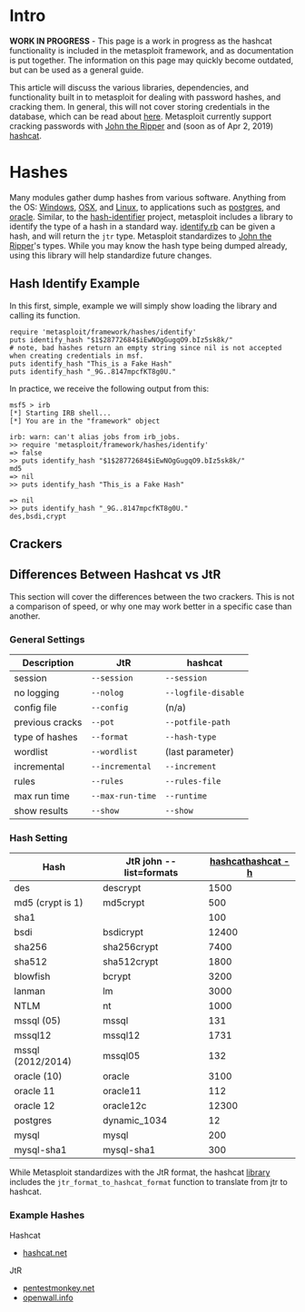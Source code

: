 # Intro

**WORK IN PROGRESS** - This page is a work in progress as the hashcat functionality is included in the metasploit framework, and as documentation is put together.  The information on this page may quickly become outdated, but can be used as a general guide.

This article will discuss the various libraries, dependencies, and functionality built in to metasploit for dealing with password hashes, and cracking them.  In general, this will not cover storing credentials in the database, which can be read about [here](https://github.com/rapid7/metasploit-framework/wiki/Creating-Metasploit-Framework-LoginScanners#the-scan-block).  Metasploit currently support cracking passwords with [John the Ripper](https://github.com/rapid7/metasploit-framework/tree/master/modules/auxiliary/analyze) and (soon as of Apr 2, 2019) [hashcat](https://github.com/rapid7/metasploit-framework/pull/11671).

# Hashes

Many modules gather dump hashes from various software.  Anything from the OS: [Windows](https://github.com/rapid7/metasploit-framework/blob/master/modules/post/windows/gather/hashdump.rb), [OSX](https://github.com/rapid7/metasploit-framework/blob/master/modules/post/osx/gather/hashdump.rb), and [Linux](https://github.com/rapid7/metasploit-framework/blob/master/modules/post/linux/gather/hashdump.rb), to applications such as [postgres](https://github.com/rapid7/metasploit-framework/blob/master/modules/auxiliary/scanner/postgres/postgres_hashdump.rb), and [oracle](https://github.com/rapid7/metasploit-framework/blob/master/modules/auxiliary/scanner/oracle/oracle_hashdump.rb).  Similar, to the [hash-identifier](https://code.google.com/archive/p/hash-identifier/) project, metasploit includes a library to identify the type of a hash in a standard way. [identify.rb](https://github.com/rapid7/metasploit-framework/blob/master/lib/metasploit/framework/hashes/identify.rb) can be given a hash, and will return the `jtr` type.  Metasploit standardizes to [John the Ripper](https://www.openwall.com/john/)'s types.  While you may know the hash type being dumped already, using this library will help standardize future changes.

## Hash Identify Example

In this first, simple, example we will simply show loading the library and calling its function.
```
require 'metasploit/framework/hashes/identify'
puts identify_hash "$1$28772684$iEwNOgGugqO9.bIz5sk8k/"
# note, bad hashes return an empty string since nil is not accepted when creating credentials in msf.
puts identify_hash "This_is a Fake Hash"
puts identify_hash "_9G..8147mpcfKT8g0U."
```
In practice, we receive the following output from this:
```
msf5 > irb
[*] Starting IRB shell...
[*] You are in the "framework" object

irb: warn: can't alias jobs from irb_jobs.
>> require 'metasploit/framework/hashes/identify'
=> false
>> puts identify_hash "$1$28772684$iEwNOgGugqO9.bIz5sk8k/"
md5
=> nil
>> puts identify_hash "This_is a Fake Hash"

=> nil
>> puts identify_hash "_9G..8147mpcfKT8g0U."
des,bsdi,crypt
```

## Crackers

## Differences Between Hashcat vs JtR
This section will cover the differences between the two crackers.  This is not a comparison of speed, or why one may work better in a specific case than another.

### General Settings

| Description     | JtR              | hashcat             |
|-----------------|------------------|---------------------|
| session         | `--session`      | `--session`         |
| no logging      | `--nolog`        | `--logfile-disable` |
| config file     | `--config`       | (n/a)               |
| previous cracks | `--pot`          | `--potfile-path`    |
| type of hashes  | `--format`       | `--hash-type`       |
| wordlist        | `--wordlist`     | (last parameter)    |
| incremental     | `--incremental`  | `--increment`       |
| rules           | `--rules`        | `--rules-file`      |
| max run time    | `--max-run-time` | `--runtime`         |
| show results    | `--show`         | `--show`            |

### Hash Setting

| Hash              | JtR john --list=formats |  [hashcathashcat -h](https://hashcat.net/wiki/doku.php?id=example_hashes) |
|-------------------|-------------------------|--------------------|
| des               | descrypt                | 1500               |
| md5 (crypt is $1$)| md5crypt                | 500                |
| sha1              |                         | 100                |
| bsdi              | bsdicrypt               | 12400              |
| sha256            | sha256crypt             | 7400               |
| sha512            | sha512crypt             | 1800               |
| blowfish          | bcrypt                  | 3200               |
| lanman            | lm                      | 3000               |
| NTLM              | nt                      | 1000               |
| mssql (05)        | mssql                   | 131                |
| mssql12           | mssql12                 | 1731               |
| mssql (2012/2014) | mssql05                 | 132                |
| oracle (10)       | oracle                  | 3100               |
| oracle 11         | oracle11                | 112                |
| oracle 12         | oracle12c               | 12300              |
| postgres          | dynamic_1034            | 12                 |
| mysql             | mysql                   | 200                |
| mysql-sha1        | mysql-sha1              | 300                |

While Metasploit standardizes with the JtR format, the hashcat [library](https://github.com/rapid7/metasploit-framework/blob/ed0b79721a388b33f11966491700f244e579ff53/lib/msf/core/auxiliary/hashcat.rb) includes the `jtr_format_to_hashcat_format` function to translate from jtr to hashcat.

### Example Hashes

Hashcat
* [hashcat.net](https://hashcat.net/wiki/doku.php?id=example_hashes)

JtR
* [pentestmonkey.net](http://pentestmonkey.net/cheat-sheet/john-the-ripper-hash-formats)
* [openwall.info](https://openwall.info/wiki/john/sample-hashes)